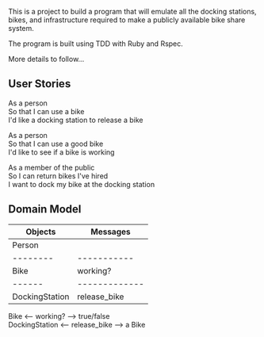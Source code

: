 This is a project to build a program that will emulate all the docking stations, bikes, and infrastructure required to make a publicly available bike share system.

The program is built using TDD with Ruby and Rspec.

More details to follow...

## User Stories

As a person<br>
So that I can use a bike<br>
I'd like a docking station to release a bike<br>

As a person<br>
So that I can use a good bike<br>
I'd like to see if a bike is working<br>

As a member of the public<br>
So I can return bikes I've hired<br>
I want to dock my bike at the docking station<br>

## Domain Model

| Objects        | Messages      |
| -------------- | ------------- |
| Person         |               |
| --------       | -----------   |
| Bike           | working?      |
| ------         | ------------- |
| DockingStation | release_bike  |

Bike <-- working? --> true/false <br>
DockingStation <-- release_bike --> a Bike
